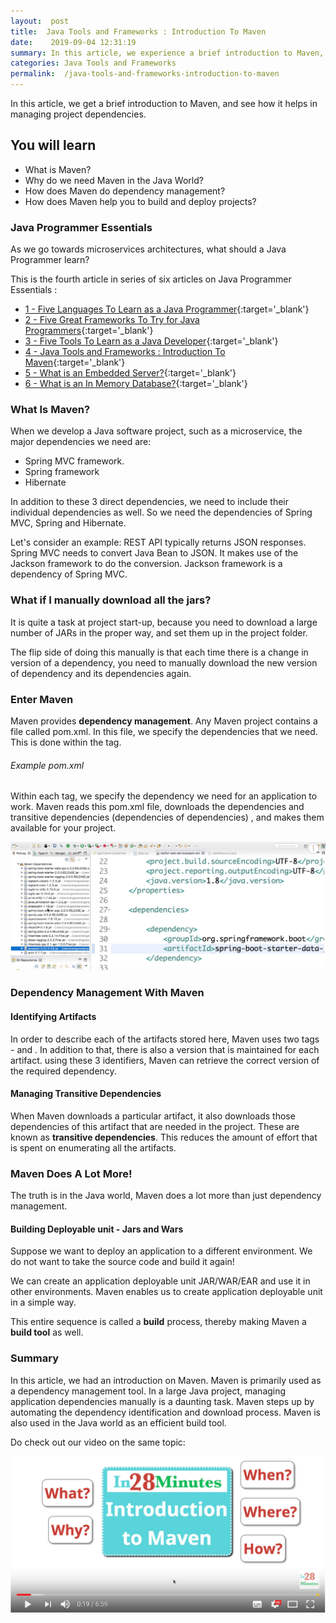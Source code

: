 ```yaml
---
layout:  post
title:  Java Tools and Frameworks : Introduction To Maven
date:    2019-09-04 12:31:19
summary: In this article, we experience a brief introduction to Maven, and will see how it helps in managing your project dependencies.
categories: Java Tools and Frameworks
permalink:  /java-tools-and-frameworks-introduction-to-maven
---
```


In this article, we get a brief introduction to Maven, and see how it helps in managing project dependencies.

## You will learn
- What is Maven?
- Why do we need Maven in the Java World?
- How does Maven do dependency management?
- How does Maven help you to build and deploy projects?


### Java Programmer Essentials

As we go towards microservices architectures, what should a Java Programmer learn? 

This is the fourth article in series of six articles on Java Programmer Essentials :
- [1 - Five Languages To Learn as a Java Programmer](/five-great-languages-to-learn-as-a-java-programmer){:target='_blank'}
- [2 - Five Great Frameworks To Try for Java Programmers](/five-frameworks-for-java-programmers){:target='_blank'}
- [3 - Five Tools To Learn as a Java Developer](/five-tools-to-learn-for-java-programmers){:target='_blank'}
- [4 - Java Tools and Frameworks : Introduction To Maven](/java-tools-and-frameworks-introduction-to-maven){:target='_blank'}
- [5 - What is an Embedded Server?](/java-programmer-essentials-what-is-an-embedded-server){:target='_blank'}
- [6 - What is an In Memory Database?](/java-programmer-essentials-what-is-an-in-memory-database){:target='_blank'}



### What Is Maven?

When we develop a Java software project, such as a microservice, the major dependencies we need are: 

* Spring MVC framework.
* Spring framework
* Hibernate

In addition to these 3 direct dependencies, we need to include their individual dependencies as well. So we need the dependencies of Spring MVC, Spring and Hibernate.  

Let's consider an example: REST API typically returns JSON responses. Spring MVC needs to convert Java Bean to JSON. It makes use of the Jackson framework to do the conversion. Jackson framework is a dependency of Spring MVC. 

### What if I manually download all the jars?

It is quite a task at project start-up, because you need to download a large number of JARs in the proper way, and set them up in the project folder. 

The flip side of doing this manually is that each time there is a change in version of a dependency, you need to manually download the new version of dependency and its dependencies again.

### Enter Maven

Maven provides **dependency management**. Any Maven project contains a file called pom.xml. In this file, we specify the dependencies that we need. This is done within the <dependency> tag. 

###### Example pom.xml

Within each <dependency> tag, we specify the dependency we need for an application to work. Maven reads this pom.xml file, downloads the dependencies and transitive dependencies (dependencies of dependencies) , and makes them available for your project. 

![image info](images/Capture-089-02.png)

### Dependency Management With Maven 

#### Identifying Artifacts

In order to describe each of the artifacts stored here, Maven uses two tags - <groupId> and <artifactId>. In addition to that, there is also a version that is maintained for each artifact. using these 3 identifiers, Maven can retrieve the correct version of the required dependency.

#### Managing Transitive Dependencies

When Maven downloads a particular artifact, it also downloads those dependencies of this artifact that are needed in the project. These are known as **transitive dependencies**. This reduces the amount of effort that is spent on enumerating all the artifacts. 

### Maven Does A Lot More!

The truth is in the Java world, Maven does a lot more than just dependency management. 

#### Building Deployable unit - Jars and Wars

Suppose we want to deploy an application to a different environment. We do not want to take the source code and build it again! 

We can create an application deployable unit JAR/WAR/EAR and use it in other environments. Maven enables us to create application deployable unit in a simple way. 

This entire sequence is called a **build** process, thereby making Maven a **build tool** as well. 

### Summary

In this article, we had an introduction on Maven. Maven is primarily used as a dependency management tool. In a large Java project, managing application dependencies manually is a daunting task. Maven steps up by automating the dependency identification and download process. Maven is also used in the Java world as an efficient build tool.

Do check out our video on the same topic:

[![image info](images/Capture-089-01.png)](https://www.youtube.com/watch?v=EjymtpicGtg)